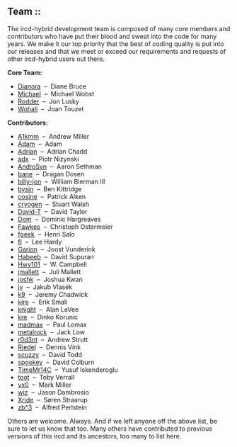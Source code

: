 ## Team ::

The ircd-hybrid development team is composed of many core members and contributors who have put their blood and sweat into the code for many years. We make it our top priority that the best of coding quality is put into our releases and that we meet or exceed our requirements and requests of other ircd-hybrid users out there.

**Core Team:**

* [Dianora](mailto:&#100;&#098;&#064;&#100;&#098;&#046;&#110;&#101;&#116;) &nbsp;&ndash;&nbsp; Diane Bruce
* [Michael](mailto:&#109;&#105;&#099;&#104;&#097;&#101;&#108;&#064;&#119;&#111;&#098;&#115;&#116;&#046;&#102;&#114;) &nbsp;&ndash;&nbsp; Michael Wobst
* [Rodder](mailto:&#108;&#117;&#115;&#107;&#121;&#064;&#098;&#108;&#111;&#119;&#110;&#046;&#110;&#101;&#116;) &nbsp;&ndash;&nbsp; Jon Lusky
* [Wohali](mailto:&#106;&#111;&#097;&#110;&#116;&#064;&#105;&#101;&#101;&#101;&#046;&#111;&#114;&#103;) &nbsp;&ndash;&nbsp; Joan Touzet

**Contributors:**

* [A1kmm](mailto:&#097;&#049;&#107;&#109;&#109;&#064;&#109;&#119;&#097;&#114;&#101;&#046;&#118;&#105;&#114;&#116;&#117;&#097;&#108;&#097;&#118;&#101;&#046;&#110;&#101;&#116;) &nbsp;&ndash;&nbsp; Andrew Miller
* [Adam](mailto:&#065;&#100;&#097;&#109;&#064;&#097;&#110;&#111;&#112;&#101;&#046;&#111;&#114;&#103;) &nbsp;&ndash;&nbsp; Adam
* [Adrian](mailto:&#097;&#100;&#114;&#105;&#097;&#110;&#064;&#099;&#114;&#101;&#097;&#116;&#105;&#118;&#101;&#046;&#110;&#101;&#116;&#046;&#097;&#117;) &nbsp;&ndash;&nbsp; Adrian Chadd
* [adx](mailto:&#110;&#105;&#122;&#121;&#110;&#115;&#107;&#105;&#064;&#115;&#121;&#115;&#112;&#108;&#101;&#120;&#046;&#112;&#108;) &nbsp;&ndash;&nbsp; Piotr Nizynski
* [AndroSyn](mailto:&#097;&#110;&#100;&#114;&#111;&#115;&#121;&#110;&#064;&#114;&#097;&#116;&#098;&#111;&#120;&#046;&#111;&#114;&#103;) &nbsp;&ndash;&nbsp; Aaron Sethman
* [bane](mailto:&#098;&#097;&#110;&#101;&#064;&#105;&#100;&#111;&#108;&#110;&#101;&#116;&#046;&#111;&#114;&#103;) &nbsp;&ndash;&nbsp; Dragan Dosen
* [billy-jon](mailto:&#098;&#105;&#108;&#108;&#064;&#116;&#104;&#101;&#098;&#105;&#101;&#114;&#109;&#097;&#110;&#115;&#046;&#111;&#114;&#103;) &nbsp;&ndash;&nbsp; William Bierman III
* [bysin](mailto:&#098;&#107;&#105;&#116;&#116;&#114;&#105;&#100;&#103;&#101;&#064;&#099;&#102;&#108;&#046;&#114;&#114;&#046;&#099;&#111;&#109;) &nbsp;&ndash;&nbsp; Ben Kittridge
* [cosine](mailto:&#119;&#110;&#100;&#101;&#114;&#064;&#117;&#119;&#110;&#115;&#046;&#117;&#110;&#100;&#101;&#114;&#119;&#111;&#114;&#108;&#100;&#046;&#110;&#101;&#116;) &nbsp;&ndash;&nbsp; Patrick Alken
* [cryogen](mailto:&#115;&#116;&#117;&#064;&#105;&#112;&#110;&#103;&#046;&#111;&#114;&#103;&#046;&#117;&#107;) &nbsp;&ndash;&nbsp; Stuart Walsh
* [David-T](mailto:&#100;&#097;&#118;&#105;&#100;&#116;&#064;&#121;&#097;&#100;&#116;&#046;&#099;&#111;&#046;&#117;&#107;) &nbsp;&ndash;&nbsp; David Taylor
* [Dom](mailto:&#100;&#111;&#109;&#064;&#101;&#097;&#114;&#116;&#104;&#046;&#108;&#105;) &nbsp;&ndash;&nbsp; Dominic Hargreaves
* [Fawkes](mailto:&#102;&#097;&#119;&#107;&#101;&#115;&#064;&#112;&#104;&#097;&#116;&#045;&#110;&#101;&#116;&#046;&#100;&#101;) &nbsp;&ndash;&nbsp; Christoph Ostermeier
* [fgeek](mailto:&#104;&#101;&#110;&#114;&#105;&#064;&#110;&#101;&#114;&#118;&#046;&#102;&#105;) &nbsp;&ndash;&nbsp; Henri Salo
* [fl](mailto:&#108;&#101;&#101;&#064;&#108;&#101;&#101;&#104;&#046;&#099;&#111;&#046;&#117;&#107;) &nbsp;&ndash;&nbsp; Lee Hardy
* [Garion](mailto:&#103;&#097;&#114;&#105;&#111;&#110;&#064;&#101;&#102;&#110;&#101;&#116;&#046;&#110;&#108;) &nbsp;&ndash;&nbsp; Joost Vunderink
* [Habeeb](mailto:&#104;&#097;&#098;&#101;&#101;&#098;&#064;&#099;&#102;&#108;&#046;&#114;&#114;&#046;&#099;&#111;&#109;) &nbsp;&ndash;&nbsp; David Supuran
* [Hwy101](mailto:&#119;&#099;&#097;&#109;&#112;&#098;&#101;&#108;&#064;&#098;&#111;&#116;&#098;&#097;&#121;&#046;&#110;&#101;&#116;) &nbsp;&ndash;&nbsp; W. Campbell
* [jmallett](mailto:&#106;&#109;&#097;&#108;&#108;&#101;&#116;&#116;&#064;&#070;&#114;&#101;&#101;&#066;&#083;&#068;&#046;&#111;&#114;&#103;) &nbsp;&ndash;&nbsp; Juli Mallett
* [joshk](mailto:&#106;&#111;&#115;&#104;&#107;&#064;&#116;&#114;&#105;&#112;&#108;&#101;&#104;&#101;&#108;&#105;&#120;&#046;&#111;&#114;&#103;) &nbsp;&ndash;&nbsp; Joshua Kwan
* [jv](mailto:&#106;&#118;&#064;&#112;&#105;&#108;&#115;&#101;&#100;&#117;&#046;&#099;&#122;) &nbsp;&ndash;&nbsp; Jakub Vlasek
* [k9](mailto:&#105;&#114;&#099;&#100;&#064;&#106;&#100;&#099;&#046;&#112;&#097;&#114;&#111;&#100;&#105;&#117;&#115;&#046;&#099;&#111;&#109;) &nbsp;&ndash;&nbsp; Jeremy Chadwick
* [kire](mailto:&#115;&#109;&#097;&#108;&#108;&#101;&#064;&#104;&#097;&#119;&#097;&#105;&#105;&#046;&#101;&#100;&#117;) &nbsp;&ndash;&nbsp; Erik Small
* [knight](mailto:&#097;&#108;&#097;&#110;&#046;&#108;&#101;&#118;&#101;&#101;&#064;&#112;&#114;&#111;&#109;&#101;&#116;&#104;&#101;&#117;&#115;&#045;&#100;&#101;&#115;&#105;&#103;&#110;&#115;&#046;&#110;&#101;&#116;) &nbsp;&ndash;&nbsp; Alan LeVee
* [kre](mailto:&#107;&#114;&#101;&#097;&#116;&#111;&#114;&#064;&#102;&#108;&#121;&#046;&#115;&#114;&#107;&#046;&#102;&#101;&#114;&#046;&#104;&#114;) &nbsp;&ndash;&nbsp; Dinko Korunic
* [madmax](mailto:&#109;&#097;&#100;&#109;&#097;&#120;&#064;&#101;&#102;&#110;&#101;&#116;&#046;&#111;&#114;&#103;) &nbsp;&ndash;&nbsp; Paul Lomax
* [metalrock](mailto:&#120;&#120;&#106;&#097;&#099;&#107;&#049;&#050;&#120;&#120;&#064;&#103;&#109;&#097;&#105;&#108;&#046;&#099;&#111;&#109;) &nbsp;&ndash;&nbsp; Jack Low
* [r0d3nt](mailto:&#097;&#110;&#100;&#114;&#101;&#119;&#046;&#115;&#116;&#114;&#117;&#116;&#116;&#064;&#103;&#109;&#097;&#105;&#108;&#046;&#099;&#111;&#109;) &nbsp;&ndash;&nbsp; Andrew Strutt
* [Riedel](mailto:&#100;&#101;&#110;&#110;&#105;&#115;&#064;&#100;&#114;&#118;&#105;&#110;&#107;&#046;&#099;&#111;&#109;) &nbsp;&ndash;&nbsp; Dennis Vink
* [scuzzy](mailto:&#115;&#099;&#117;&#122;&#122;&#121;&#064;&#097;&#110;&#105;&#118;&#101;&#114;&#115;&#101;&#046;&#110;&#101;&#116;) &nbsp;&ndash;&nbsp; David Todd
* [spookey](mailto:&#115;&#112;&#111;&#111;&#107;&#101;&#121;&#064;&#115;&#112;&#111;&#111;&#107;&#101;&#121;&#046;&#111;&#114;&#103;) &nbsp;&ndash;&nbsp; David Colburn
* [TimeMr14C](mailto:&#117;&#104;&#099;&#048;&#064;&#115;&#116;&#117;&#100;&#046;&#117;&#110;&#105;&#045;&#107;&#097;&#114;&#108;&#115;&#114;&#117;&#104;&#101;&#046;&#100;&#101;) &nbsp;&ndash;&nbsp; Yusuf Iskenderoglu
* [toot](mailto:&#116;&#111;&#055;&#064;&#097;&#110;&#116;&#105;&#112;&#111;&#112;&#101;&#046;&#102;&#115;&#110;&#101;&#116;&#046;&#099;&#111;&#046;&#117;&#107;) &nbsp;&ndash;&nbsp; Toby Verrall
* [vx0](mailto:&#109;&#097;&#114;&#107;&#064;&#111;&#099;&#055;&#054;&#056;&#046;&#110;&#101;&#116;) &nbsp;&ndash;&nbsp; Mark Miller
* [wiz](mailto:&#106;&#097;&#115;&#111;&#110;&#064;&#119;&#105;&#122;&#046;&#099;&#120;) &nbsp;&ndash;&nbsp; Jason Dambrosio
* [Xride](mailto:&#120;&#114;&#105;&#100;&#101;&#064;&#120;&#049;&#050;&#046;&#100;&#107;) &nbsp;&ndash;&nbsp; Søren Straarup
* [zb^3](mailto:&#097;&#108;&#102;&#114;&#101;&#100;&#064;&#102;&#114;&#101;&#101;&#098;&#115;&#100;&#046;&#111;&#114;&#103;) &nbsp;&ndash;&nbsp; Alfred Perlstein

Others are welcome. Always. And if we left anyone off the above list, be sure to let us know that too. Many others have contributed to previous versions of this ircd and its ancestors, too many to list here.
